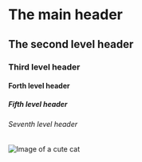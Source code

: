 # The main header 
## The second level header 
### Third level header 
#### Forth level header 
##### Fifth level header 
###### Seventh level header

![Image of a cute cat](https://www.vecteezy.com/free-photos/cat)
